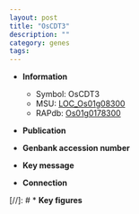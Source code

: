 ```yaml
---
layout: post
title: "OsCDT3"
description: ""
category: genes
tags: 
---
```


* **Information**  
    + Symbol: OsCDT3  
    + MSU: [LOC_Os01g08300](http://rice.uga.edu/cgi-bin/ORF_infopage.cgi?orf=LOC_Os01g08300)  
    + RAPdb: [Os01g0178300](http://rapdb.dna.affrc.go.jp/viewer/gbrowse_details/irgsp1?name=Os01g0178300)  

* **Publication**  

* **Genbank accession number**  

* **Key message**  

* **Connection**  

[//]: # * **Key figures**  


